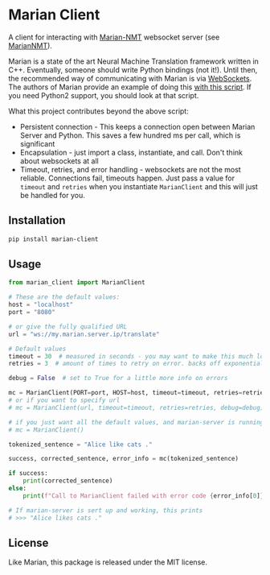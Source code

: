 # Marian Client

A client for interacting with [Marian-NMT](https://github.com/marian-nmt/marian) websocket server (see [MarianNMT](https://marian-nmt.github.io/)).

Marian is a state of the art Neural Machine Translation framework written in C++. Eventually, someone should write Python bindings (not it!). Until then, the recommended way of communicating with Marian is via [WebSockets](https://websocket.org/aboutwebsocket.html). The authors of Marian provide an example of doing this [with this script](https://github.com/marian-nmt/marian-dev/blob/master/scripts/server/client_example.py). If you need Python2 support, you should look at that script.

What this project contributes beyond the above script:

* Persistent connection - This keeps a connection open between Marian Server and Python. This saves a few hundred ms per call, which is significant
* Encapsulation - just import a class, instantiate, and call. Don't think about websockets at all
* Timeout, retries, and error handling - websockets are not the most reliable. Connections fail, timeouts happen. Just pass a value for `timeout` and `retries` when you instantiate `MarianClient` and this will just be handled for you.

## Installation

```sh
pip install marian-client
```

## Usage

```python
from marian_client import MarianClient

# These are the default values:
host = "localhost"
port = "8080"

# or give the fully qualified URL
url = "ws://my.marian.server.ip/translate"

# Default values
timeout = 30  # measured in seconds - you may want to make this much lower
retries = 3  # amount of times to retry on error. backs off exponentially.

debug = False  # set to True for a little more info on errors

mc = MarianClient(PORT=port, HOST=host, timeout=timeout, retries=retries, debug=debug)
# or if you want to specify url
# mc = MarianClient(url, timeout=timeout, retries=retries, debug=debug)

# if you just want all the default values, and marian-server is running locally:
# mc = MarianClient()

tokenized_sentence = "Alice like cats ."

success, corrected_sentence, error_info = mc(tokenized_sentence)

if success:
    print(corrected_sentence)
else:
    print(f"Call to MarianClient failed with error code {error_info[0]} and message {error_info[1]}")

# If marian-server is sert up and working, this prints
# >>> "Alice likes cats ."
```

## License

Like Marian, this package is released under the MIT license.

